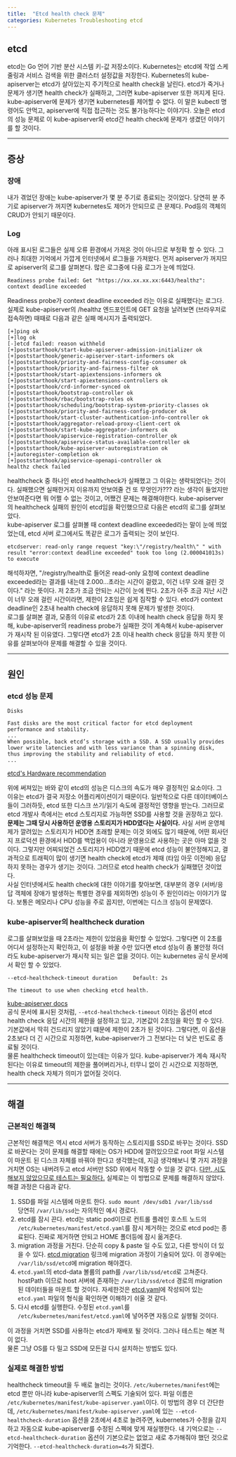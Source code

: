 ```yaml
---
title:  "Etcd health check 문제"
categories: Kubernetes Troubleshooting etcd
---
```

## etcd
etcd는 Go 언어 기반 분산 시스템 키-값 저장소이다. Kubernetes는 etcd에 작업 스케줄링과 서비스 검색을 위한 클러스터 설정값을 저장한다.
Kubernetes의 kube-apiserver는 etcd가 살아있는지 주기적으로 health check을 날린다. etcd가 죽거나 문제가 생기면 health check가 실패하고, 그러면 kube-apiserver 또한 꺼지게 된다.
kube-apiserver에 문제가 생기면 kubernetes를 제어할 수 없다. 이 말은 kubectl 명령어도 안먹고, apiserver에 직접 접근하는 것도 불가능하다는 이야기다. 
오늘은 etcd의 성능 문제로 이 kube-apiserver와 etcd간 health check에 문제가 생겼던 이야기를 할 것이다.

---

## 증상
### 장애
내가 겪었던 장애는 kube-apiserver가 몇 분 주기로 종료되는 것이었다. 당연히 분 주기로 apiserver가 꺼지면 kubernetes도 제어가 안되므로 큰 문제다. Pod등의 객체의 CRUD가 안되기 때문이다.
### Log
아래 표시된 로그들은 실제 오류 환경에서 가져온 것이 아니므로 부정확 할 수 있다. 그러나 최대한 기억에서 가깝게 인터넷에서 로그들을 가져왔다.
먼저 apiserver가 꺼지므로 apiserver의 로그를 살펴본다. 많은 로그중에 다음 로그가 눈에 띄었다.
```
Readiness probe failed: Get "https://xx.xx.xx.xx:6443/healthz": context deadline exceeded
```
Readiness probe가 context deadline exceeded 라는 이유로 실패했다는 로그다.  
실제로 kube-apiserver의 /healthz 엔드포인트에 GET 요청을 날려보면 (브라우저로 접속하면) 때때로 다음과 같은 실패 메시지가 출력되었다.
```
[+]ping ok
[+]log ok
[-]etcd failed: reason withheld
[+]poststarthook/start-kube-apiserver-admission-initializer ok
[+]poststarthook/generic-apiserver-start-informers ok
[+]poststarthook/priority-and-fairness-config-consumer ok
[+]poststarthook/priority-and-fairness-filter ok
[+]poststarthook/start-apiextensions-informers ok
[+]poststarthook/start-apiextensions-controllers ok
[+]poststarthook/crd-informer-synced ok
[+]poststarthook/bootstrap-controller ok
[+]poststarthook/rbac/bootstrap-roles ok
[+]poststarthook/scheduling/bootstrap-system-priority-classes ok
[+]poststarthook/priority-and-fairness-config-producer ok
[+]poststarthook/start-cluster-authentication-info-controller ok
[+]poststarthook/aggregator-reload-proxy-client-cert ok
[+]poststarthook/start-kube-aggregator-informers ok
[+]poststarthook/apiservice-registration-controller ok
[+]poststarthook/apiservice-status-available-controller ok
[+]poststarthook/kube-apiserver-autoregistration ok
[+]autoregister-completion ok
[+]poststarthook/apiservice-openapi-controller ok
healthz check failed
```
healthcheck 중 하나인 etcd healthcheck가 실패했고 그 이유는 생략되었다는 것이다. 실패했으면 실패한거지 이유까지 안보여줄 건 또 무엇인가??? 라는 생각이 들었지만 안보여준다면 뭐 어쩔 수 없는 것이고, 어쨌건 문제는 해결해야한다. kube-apiserver의 healthcheck 실패의 원인이 etcd임을 확인했으므로 다음은 etcd의 로그를 살펴보았다.  
kube-apiserver 로그를 살펴볼 때 context deadline exceeded라는 말이 눈에 띄었었는데, etcd 서버 로그에서도 똑같은 로그가 출력되는 것이 보인다.
```
etcdserver: read-only range request "key:\"/registry/health\" " with result "error:context deadline exceeded" took too long (2.000041013s) to execute
```
해석하자면, "/registry/health로 들어온 read-only 요청에 context deadline exceeded라는 결과를 내는데 2.000...초라는 시간이 걸렸고, 이건 너무 오래 걸린 것이다." 라는 뜻이다. 저 2초가 조금 안되는 시간이 눈에 띈다. 2초가 아주 조금 지난 시간이 너무 오래 걸린 시간이라면, 제한이 2초임은 쉽게 짐작할 수 있다. etcd가 context deadline인 2초내 health check에 응답하지 못해 문제가 발생한 것이다.  
로그를 살펴본 결과, 모종의 이유로 etcd가 2초 이내에 health check 응답을 하지 못해, kube-apiserver의 readiness probe가 실패한 것이 계속해서 kube-apiserver가 재시작 된 이유였다. 그렇다면 etcd가 2초 이내 health check 응답을 하지 못한 이유를 살펴보아야 문제를 해결할 수 있을 것이다.

---

## 원인
### etcd 성능 문제
```
Disks

Fast disks are the most critical factor for etcd deployment performance and stability.
...
When possible, back etcd’s storage with a SSD. A SSD usually provides lower write latencies and with less variance than a spinning disk, thus improving the stability and reliability of etcd.
...
```
[etcd's Hardware recommendation](https://etcd.io/docs/v3.3/op-guide/hardware/#disks)

위에 써져있는 바와 같이 etcd의 성능은 디스크의 속도가 매우 결정적인 요소이다. 그 이유는 etcd가 결국 저장소 어플리케이션이기 때문이다. 일반적으로 다른 데이터베이스들이 그러하듯, etcd 또한 디스크 쓰기/읽기 속도에 결정적인 영향을 받는다. 그러므로 etcd 개발사 측에서는 etcd 스토리지로 가능하면 SSD를 사용할 것을 권장하고 있다.  
<b>문제는 그때 당시 사용하던 운영용 스토리지가 HDD였다는 사실이다.</b> 사실 서버 운영체제가 깔려있는 스토리지가 HDD면 초래할 문제는 이것 외에도 많기 때문에, 어떤 회사던지 프로덕션 환경에서 HDD를 백업용이 아니라 운영용으로 사용하는 곳은 아마 없을 것이다. 그렇지만 어찌되었건 스토리지가 HDD였기 때문에 etcd 성능이 불안정해지고, 결과적으로 트래픽이 많이 생기면 health check에 etcd가 제때 (타임 아웃 이전에) 응답하지 못하는 경우가 생기는 것이다. 그러므로 etcd health check가 실패했던 것이었다.  
사실 인터넷에서도 health check에 대한 이야기를 찾아보면, 대부분의 경우 (서버/응답 객체에 장애가 발생하는 특별한 경우를 제외하면) 성능이 주 원인이라는 이야기가 많다. 보통은 메모리나 CPU 성능을 주로 꼽지만, 이번에는 디스크 성능이 문제였다.

### kube-apiserver의 healthcheck duration
로그를 살펴보았을 때 2초라는 제한이 있었음을 확인할 수 있었다. 그렇다면 이 2초를 어디서 설정하는지 확인하고, 이 설정을 바꿀 수만 있다면 etcd 성능이 좀 불안정 하더라도 kube-apiserver가 재시작 되는 일은 없을 것이다. 이는 kubernetes 공식 문서에서 확인 할 수 있었다.
```
--etcd-healthcheck-timeout duration     Default: 2s

The timeout to use when checking etcd health.
```
[kube-apiserver docs](https://kubernetes.io/docs/reference/command-line-tools-reference/kube-apiserver/#options)  
공식 문서에 표시된 것처럼, `--etcd-healthcheck-timeout` 이라는 옵션이 etcd health check 응답 시간의 제한을 설정하고 있고, 기본값이 2초임을 확인 할 수 있다. 기본값에서 딱히 건드리지 않았기 떄문에 제한이 2초가 된 것이다. 그렇다면, 이 옵션을 2초보다 더 긴 시간으로 지정하면, kube-apiserver가 그 전보다는 더 낮은 빈도로 종료될 것이다.  
물론 healthcheck timeout이 있는데는 이유가 있다. kube-apiserver가 계속 재시작 된다는 이유로 timeout의 제한을 풀어버리거나, 터무니 없이 긴 시간으로 지정하면, health check 자체가 의미가 없어질 것이다.

---

## 해결
### 근본적인 해결책
근본적인 해결책은 역시 etcd 서버가 동작하는 스토리지를 SSD로 바꾸는 것이다. SSD로 바꾼다는 것이 문제를 해결할 때에는 OS가 HDD에 깔려있으므로 root 파일 시스템이 마운트 된 디스크 자체를 바꿔야 한다고 생각했는데, 지금 생각해보니 몇 가지 과정을 거치면 OS는 내버려두고 etcd 서버만 SSD 위에서 작동할 수 있을 것 같다. <u>다만, 시도해보지 않았으므로 테스트는 필요하다.</u> 실제로는 이 방법으로 문제를 해결하지 않았다.  
해결 과정은 다음과 같다.  
1. SSD를 파일 시스템에 마운트 한다. `sudo mount /dev/sdb1 /var/lib/ssd`  
당연히 `/var/lib/ssd`는 자의적인 예시 경로다.
2. etcd를 잠시 끈다. etcd는 static pod이므로 컨트롤 플레인 호스트 노드의 `/etc/kubernetes/manifest/etcd.yaml`를 잠시 제거하는 것으로 etcd pod는 종료된다. 진짜로 제거하면 안되고 HOME 폴더등에 잠시 옮겨준다.
3. migration 과정을 거친다. 단순히 copy & paste 일 수도 있고, 다른 방식이 더 있을 수 있다. [etcd migration](https://stackoverflow.com/questions/54342705/in-a-kubernetes-cluster-is-there-a-way-to-migrate-etcd-from-external-to-interna) 링크에 migration 과정이 기술되어 있다. 이 경우에는 `/var/lib/ssd/etcd`에 migration 해야겠다.
4. `etcd.yaml`의 etcd-data 볼륨의 path를 `/var/lib/ssd/etcd`로 고쳐준다. hostPath 이므로 host 서버에 존재하는 `/var/lib/ssd/etcd` 경로의 migration 된 데이터들을 마운트 할 것이다. 자세한것은 [etcd.yaml](https://zetawiki.com/wiki//etc/kubernetes/manifests/etcd.yaml)에 작성되어 있는 `etcd.yaml` 파일의 형식을 확인하면 이해하기 쉬울 것 같다.
5. 다시 etcd를 실행한다. 수정된 `etcd.yaml`를 `/etc/kubernetes/manifest/etcd.yaml`에 넣어주면 자동으로 실행될 것이다.  

이 과정을 거치면 SSD를 사용하는 etcd가 재배포 될 것이다. 그러나 테스트는 해본 적이 없다.  
물론 그냥 OS를 다 밀고 SSD에 모든걸 다시 설치하는 방법도 있다.
### 실제로 해결한 방법
healthcheck timeout을 두 배로 늘리는 것이다. `/etc/kubernetes/manifest`에는 etcd 뿐만 아니라 kube-apiserver의 스펙도 기술되어 있다. 파일 이름은 `/etc/kubernetes/manifest/kube-apiserver.yaml`이다. 이 방법의 경우 더 간단한데, `/etc/kubernetes/manifest/kube-apiserver.yaml`에 있는 `--etcd-healthcheck-duration` 옵션을 2초에서 4초로 늘려주면, kubernetes가 수정을 감지하고 자동으로 kube-apiserver를 수정된 스펙에 맞게 재실행한다. 내 기억으로는 `--etcd-healthcheck-duration` 옵션이 기본으로는 없었고 새로 추가해줘야 했던 것으로 기억한다. `--etcd-healthcheck-duration=4s`가 되겠다.

<!--
소개
 - 어떤 주제인가?

증상
 - 어떤 장애가 일어났는가?
 - 눈에 띄는 로그가 무엇이 있는가?

원인
 - Etcd가 SSD/HDD/Nvme 중에 어디에 설치되어야 하는가?
 - health check가 Etcd io 속도에 어떤 영향을 받나?

해결 방법
 - 드라이브를 바꿀 수 있다면 해결책은 어떤게 있는가?
 - 바꿀 수 없다면 해결책은 어떤게 있는가?
-->